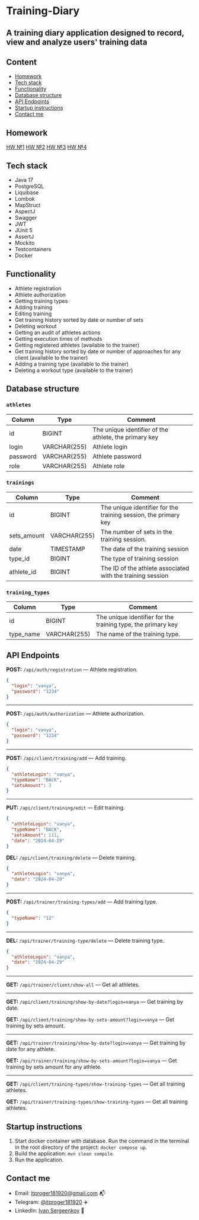 # Training-Diary

## A training diary application designed to record, view and analyze users' training data

## Content

- [Homework](#homework)
- [Tech stack](#tech-stack)
- [Functionality](#functionality)
- [Database structure](#database-structure)
- [API Endpoints](#api-endpoints)
- [Startup instructions](#startup-instructions)
- [Contact me](#contact-me)

## Homework

[HW №1](https://github.com/sergeenkovv/Training-Diary/pull/1)
[HW №2](https://github.com/sergeenkovv/Training-Diary/pull/2)
[HW №3](https://github.com/sergeenkovv/Training-Diary/pull/3)
[HW №4](https://github.com/sergeenkovv/Training-Diary/pull/4)

## Tech stack

+ Java 17
+ PostgreSQL
+ Liquibase
+ Lombok
+ MapStruct
+ AspectJ
+ Swagger
+ JWT
+ JUnit 5
+ AssertJ
+ Mockito
+ Testcontainers
+ Docker

## Functionality

- Athlete registration
- Athlete authorization
- Getting training types
- Adding training
- Editing training
- Get training history sorted by date or number of sets
- Deleting workout
- Getting an audit of athletes actions
- Getting execution times of methods
- Getting registered athletes (available to the trainer)
- Get training history sorted by date or number of approaches for any client (available to the trainer)
- Adding a training type (available to the trainer)
- Deleting a workout type (available to the trainer)

## Database structure

### `athletes`

| Column   | Type         | Comment                                               |
|----------|--------------|-------------------------------------------------------|
| id       | BIGINT       | The unique identifier of the athlete, the primary key |
| login    | VARCHAR(255) | Athlete login                                         |
| password | VARCHAR(255) | Athlete password                                      |
| role     | VARCHAR(255) | Athlete role                                          |

### `trainings`

| Column      | Type         | Comment                                                         |
|-------------|--------------|-----------------------------------------------------------------|
| id          | BIGINT       | The unique identifier for the training session, the primary key |
| sets_amount | VARCHAR(255) | The number of sets in the training session.                     |
| date        | TIMESTAMP    | The date of the training session                                |
| type_id     | BIGINT       | The type of training session                                    |
| athlete_id  | BIGINT       | The ID of the athlete associated with the training session      |

### `training_types`

| Column    | Type         | Comment                                                      |
|-----------|--------------|--------------------------------------------------------------|
| id        | BIGINT       | The unique identifier for the training type, the primary key |
| type_name | VARCHAR(255) | The name of the training type.                               |

## API Endpoints

**POST:** `/api/auth/registration` — Athlete registration.

```json
{
  "login": "vanya",
  "password": "1234"
}
```

___
**POST:** `/api/auth/authorization` — Athlete authorization.

```json
{
  "login": "vanya",
  "password": "1234"
}
```

___
**POST:** `/api/client/training/add` — Add training.

```json
{
  "athleteLogin": "vanya",
  "typeName": "BACK",
  "setsAmount": 3
}
```

___
**PUT:** `/api/client/training/edit` — Edit training.

```json
{
  "athleteLogin": "vanya",
  "typeName": "BACK",
  "setsAmount": 111,
  "date": "2024-04-29"
}
```

**DEL:** `/api/client/training/delete` — Delete training.

```json
{
  "athleteLogin": "vanya",
  "date": "2024-04-29"
}
```

___
**POST:** `/api/trainer/training-types/add` — Add training type.

```json
{
  "typeName": "12"
}
```

___
**DEL:** `/api/trainer/training-type/delete` — Delete training type.

```json
{
  "athleteLogin": "vanya",
  "date": "2024-04-29"
}
```

___
**GET:** `/api/trainer/client/show-all` — Get all athletes.
___
**GET:** `/api/client/training/show-by-date?login=vanya` — Get training by date.

**GET:** `/api/client/training/show-by-sets-amount?login=vanya` — Get training by sets amount.

___
**GET:** `/api/trainer/training/show-by-date?login=vanya` — Get training by date for any athlete.

**GET:** `/api/trainer/training/show-by-sets-amount?login=vanya` — Get training by sets amount for any athlete.

___
**GET:** `/api/client/training-types/show-training-types`  — Get all training athletes.

**GET:** `/api/trainer/training-types/show-training-types`  — Get all training athletes.

## Startup instructions

1. Start docker container with database. Run the command in the terminal in the root directory of the project: ` docker compose up `.
2. Build the application: ` mvn clean compile `.
3. Run the application.

## Contact me

+ Email: [itproger181920@gmail.com](https://mail.google.com/mail/u/0/?view=cm&fs=1&tf=1&to=itproger181920@gmail.com) 📬
+ Telegram: [@itproger181920](https://t.me/itproger181920) ✈️
+ LinkedIn: [Ivan Sergeenkov](https://www.linkedin.com/in/ivan-sergeenkov-553419294?utm_source=share&utm_campaign=share_via&utm_content=profile&utm_medium=android_app) 🌊